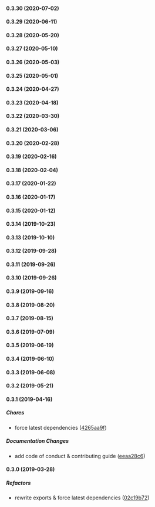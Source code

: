 #### 0.3.30 (2020-07-02)

#### 0.3.29 (2020-06-11)

#### 0.3.28 (2020-05-20)

#### 0.3.27 (2020-05-10)

#### 0.3.26 (2020-05-03)

#### 0.3.25 (2020-05-01)

#### 0.3.24 (2020-04-27)

#### 0.3.23 (2020-04-18)

#### 0.3.22 (2020-03-30)

#### 0.3.21 (2020-03-06)

#### 0.3.20 (2020-02-28)

#### 0.3.19 (2020-02-16)

#### 0.3.18 (2020-02-04)

#### 0.3.17 (2020-01-22)

#### 0.3.16 (2020-01-17)

#### 0.3.15 (2020-01-12)

#### 0.3.14 (2019-10-23)

#### 0.3.13 (2019-10-10)

#### 0.3.12 (2019-09-28)

#### 0.3.11 (2019-09-26)

#### 0.3.10 (2019-09-26)

#### 0.3.9 (2019-09-16)

#### 0.3.8 (2019-08-20)

#### 0.3.7 (2019-08-15)

#### 0.3.6 (2019-07-09)

#### 0.3.5 (2019-06-19)

#### 0.3.4 (2019-06-10)

#### 0.3.3 (2019-06-08)

#### 0.3.2 (2019-05-21)

#### 0.3.1 (2019-04-16)

##### Chores

*  force latest dependencies ([4265aa9f](https://github.com/lykmapipo/role/commit/4265aa9f92f68d72379af7903920255fa7070af4))

##### Documentation Changes

*  add code of conduct & contributing guide ([eeaa28c6](https://github.com/lykmapipo/role/commit/eeaa28c682963c5e60fad2fbc007a69c21715217))

#### 0.3.0 (2019-03-28)

##### Refactors

*  rewrite exports & force latest dependencies ([02c19b72](https://github.com/lykmapipo/role/commit/02c19b726e167f883922cf04e9559eb73da86839))


